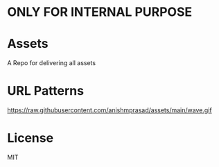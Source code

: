 # ONLY FOR INTERNAL PURPOSE

# Assets 

A Repo for delivering all assets

# URL Patterns 

https://raw.githubusercontent.com/anishmprasad/assets/main/wave.gif

# License 
MIT
